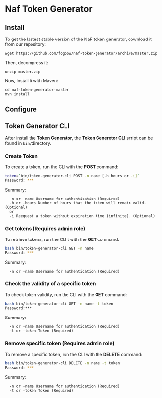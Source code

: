 # Naf Token Generator 

## Install

To get the lastest stable version of the NaF token generator, download it from our repository:

```
wget https://github.com/fogbow/naf-token-generator/archive/master.zip
```

Then, decompress it:
```
unzip master.zip
```

Now, install it with Maven:
```
cd naf-token-generator-master
mvn install
```

## Configure

## Token Generator CLI
After install the **Token Generator**, the **Token Generetor CLI** script can be found in ```bin/```directory.

### Create Token
To create a token, run the CLI with the **POST** command:
```bash
token=`bin/token-generator-cli POST -n name [-h hours or -i]`
Password: ***
```
Summary:
```shell
  -n or -name Username for authentication (Required)
  -h or -hours Number of hours that the token will remain valid. (Optional)
  or
  -i Reequest a token without expiration time (infinite). (Optional)
```

### Get tokens (Requires admin role) 
To retrieve tokens, run the CLI t with the **GET** command:
```bash
bash bin/token-generator-cli GET -n name
Password: ***
```
Summary:
```shell
  -n or -name Username for authentication (Required)
```

### Check the validity of a specific token
To check token validity, run the CLI with the **GET** command:
```bash
bash bin/token-generator-cli GET -n name -t token
Password:***
```
Summary:
```shell
  -n or -name Username for authentication (Required)
  -t or -token Token (Required)
```

### Remove specific token (Requires admin role) 
To remove a specific token, run the CLI with the **DELETE** command:
```bash
bash bin/token-generator-cli DELETE -n name -t token
Password: ***
```
Summary:
```shell
  -n or -name Username for authentication (Required)
  -t or -token Token (Required)
```
